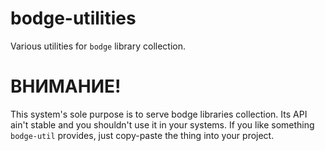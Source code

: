 # bodge-utilities

Various utilities for `bodge` library collection.

# ВНИМАНИЕ!

This system's sole purpose is to serve bodge libraries collection. Its API ain't
stable and you shouldn't use it in your systems. If you like something
`bodge-util` provides, just copy-paste the thing into your project.
